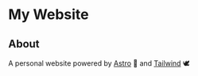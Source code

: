 # My Website

## About

A personal website powered by [Astro](https://astro.build/) 🚀 and [Tailwind](https://tailwindcss.com/) 🕊
